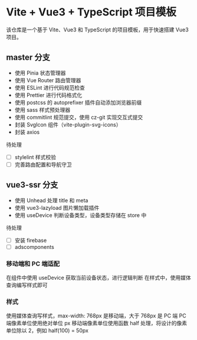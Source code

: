 # Vite + Vue3 + TypeScript 项目模板

该仓库是一个基于 Vite、Vue3 和 TypeScript 的项目模板，用于快速搭建 Vue3 项目。

## master 分支

- 使用 Pinia 状态管理器
- 使用 Vue Router 路由管理器
- 使用 ESLint 进行代码规范检查
- 使用 Prettier 进行代码格式化
- 使用 postcss 的 autoprefixer 插件自动添加浏览器前缀
- 使用 sass 样式预处理器
- 使用 commitlint 规范提交，使用 cz-git 实现交互式提交
- 封装 SvgIcon 组件（vite-plugin-svg-icons）
- 封装 axios

待处理

- [ ] stylelint 样式校验
- [ ] 完善路由配置和导航守卫

## vue3-ssr 分支

- 使用 Unhead 处理 title 和 meta
- 使用 vue3-lazyload 图片懒加载插件
- 使用 useDevice 判断设备类型，设备类型存储在 store 中

待处理

- [ ] 安装 firebase
- [ ] adscomponents

### 移动端和 PC 端适配

在组件中使用 useDevice 获取当前设备状态，进行逻辑判断
在样式中，使用媒体查询编写样式即可

### 样式

使用媒体查询写样式，max-width: 768px 是移动端，大于 768px 是 PC 端
PC 端像素单位使用绝对单位 px
移动端像素单位使用函数 half 处理，将设计的像素单位除以 2，例如 half(100) = 50px
